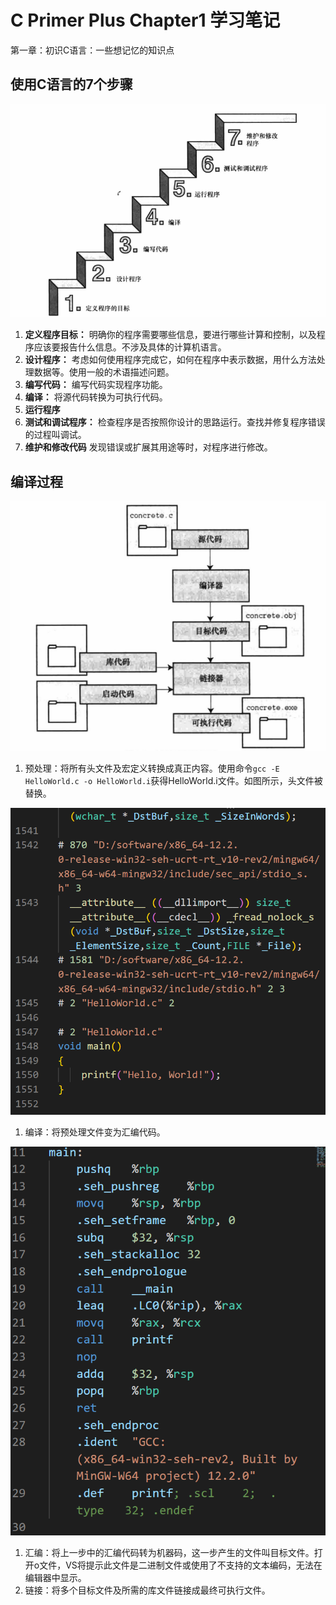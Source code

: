 # C Primer Plus Chapter1 学习笔记

第一章：初识C语言：一些想记忆的知识点

## 使用C语言的7个步骤

![Alt text](picture/7steps.png)

1. **定义程序目标：** 明确你的程序需要哪些信息，要进行哪些计算和控制，以及程序应该要报告什么信息。不涉及具体的计算机语言。
2. **设计程序：** 考虑如何使用程序完成它，如何在程序中表示数据，用什么方法处理数据等。使用一般的术语描述问题。
3. **编写代码：** 编写代码实现程序功能。
4. **编译：** 将源代码转换为可执行代码。
5. **运行程序**
6. **测试和调试程序：** 检查程序是否按照你设计的思路运行。查找并修复程序错误的过程叫调试。
7. **维护和修改代码** 发现错误或扩展其用途等时，对程序进行修改。

## 编译过程

![Alt text](picture/CompilerandLinker.png)

1. 预处理：将所有头文件及宏定义转换成真正内容。使用命令``gcc -E HelloWorld.c -o HelloWorld.i``获得HelloWorld.i文件。如图所示，头文件被替换。

![Alt text](picture/preprocessing.png)

1. 编译：将预处理文件变为汇编代码。

![Alt text](picture/ASM.png)

1. 汇编：将上一步中的汇编代码转为机器码，这一步产生的文件叫目标文件。打开o文件，VS将提示此文件是二进制文件或使用了不支持的文本编码，无法在编辑器中显示。
2. 链接：将多个目标文件及所需的库文件链接成最终可执行文件。
